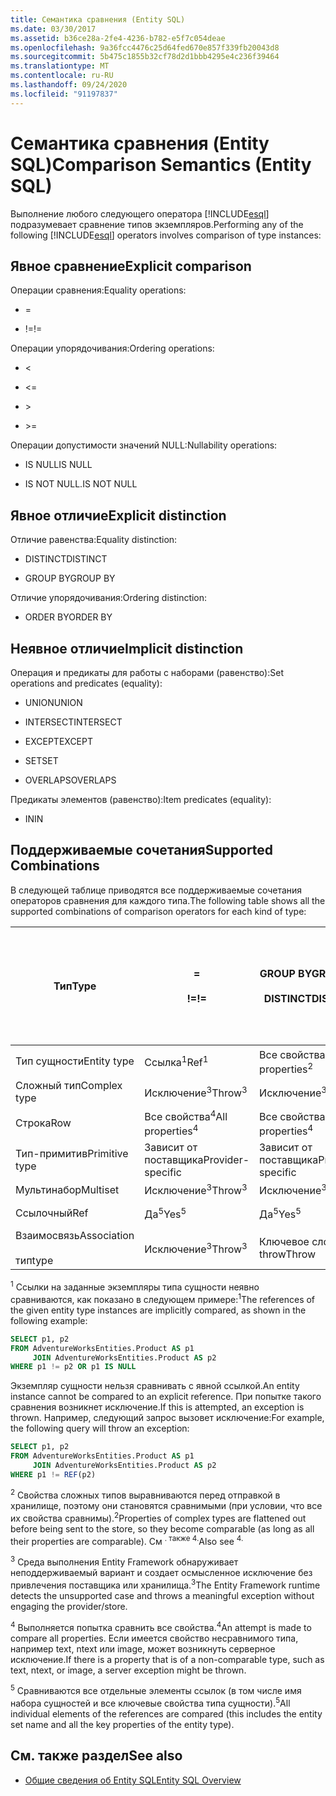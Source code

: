 ```yaml
---
title: Семантика сравнения (Entity SQL)
ms.date: 03/30/2017
ms.assetid: b36ce28a-2fe4-4236-b782-e5f7c054deae
ms.openlocfilehash: 9a36fcc4476c25d64fed670e857f339fb20043d8
ms.sourcegitcommit: 5b475c1855b32cf78d2d1bbb4295e4c236f39464
ms.translationtype: MT
ms.contentlocale: ru-RU
ms.lasthandoff: 09/24/2020
ms.locfileid: "91197837"
---
```

# <a name="comparison-semantics-entity-sql"></a><span data-ttu-id="d3eaa-102">Семантика сравнения (Entity SQL)</span><span class="sxs-lookup"><span data-stu-id="d3eaa-102">Comparison Semantics (Entity SQL)</span></span>

<span data-ttu-id="d3eaa-103">Выполнение любого следующего оператора [!INCLUDE[esql](../../../../../../includes/esql-md.md)] подразумевает сравнение типов экземпляров.</span><span class="sxs-lookup"><span data-stu-id="d3eaa-103">Performing any of the following [!INCLUDE[esql](../../../../../../includes/esql-md.md)] operators involves comparison of type instances:</span></span>  
  
## <a name="explicit-comparison"></a><span data-ttu-id="d3eaa-104">Явное сравнение</span><span class="sxs-lookup"><span data-stu-id="d3eaa-104">Explicit comparison</span></span>  

 <span data-ttu-id="d3eaa-105">Операции сравнения:</span><span class="sxs-lookup"><span data-stu-id="d3eaa-105">Equality operations:</span></span>  
  
- =  
  
- <span data-ttu-id="d3eaa-106">!=</span><span class="sxs-lookup"><span data-stu-id="d3eaa-106">!=</span></span>  
  
 <span data-ttu-id="d3eaa-107">Операции упорядочивания:</span><span class="sxs-lookup"><span data-stu-id="d3eaa-107">Ordering operations:</span></span>  
  
- <  
  
- \<=  
  
- \>  
  
- \>=  
  
 <span data-ttu-id="d3eaa-108">Операции допустимости значений NULL:</span><span class="sxs-lookup"><span data-stu-id="d3eaa-108">Nullability operations:</span></span>  
  
- <span data-ttu-id="d3eaa-109">IS NULL</span><span class="sxs-lookup"><span data-stu-id="d3eaa-109">IS NULL</span></span>  
  
- <span data-ttu-id="d3eaa-110">IS NOT NULL.</span><span class="sxs-lookup"><span data-stu-id="d3eaa-110">IS NOT NULL</span></span>  
  
## <a name="explicit-distinction"></a><span data-ttu-id="d3eaa-111">Явное отличие</span><span class="sxs-lookup"><span data-stu-id="d3eaa-111">Explicit distinction</span></span>  

 <span data-ttu-id="d3eaa-112">Отличие равенства:</span><span class="sxs-lookup"><span data-stu-id="d3eaa-112">Equality distinction:</span></span>  
  
- <span data-ttu-id="d3eaa-113">DISTINCT</span><span class="sxs-lookup"><span data-stu-id="d3eaa-113">DISTINCT</span></span>  
  
- <span data-ttu-id="d3eaa-114">GROUP BY</span><span class="sxs-lookup"><span data-stu-id="d3eaa-114">GROUP BY</span></span>  
  
 <span data-ttu-id="d3eaa-115">Отличие упорядочивания:</span><span class="sxs-lookup"><span data-stu-id="d3eaa-115">Ordering distinction:</span></span>  
  
- <span data-ttu-id="d3eaa-116">ORDER BY</span><span class="sxs-lookup"><span data-stu-id="d3eaa-116">ORDER BY</span></span>  
  
## <a name="implicit-distinction"></a><span data-ttu-id="d3eaa-117">Неявное отличие</span><span class="sxs-lookup"><span data-stu-id="d3eaa-117">Implicit distinction</span></span>  

 <span data-ttu-id="d3eaa-118">Операция и предикаты для работы с наборами (равенство):</span><span class="sxs-lookup"><span data-stu-id="d3eaa-118">Set operations and predicates (equality):</span></span>  
  
- <span data-ttu-id="d3eaa-119">UNION</span><span class="sxs-lookup"><span data-stu-id="d3eaa-119">UNION</span></span>  
  
- <span data-ttu-id="d3eaa-120">INTERSECT</span><span class="sxs-lookup"><span data-stu-id="d3eaa-120">INTERSECT</span></span>  
  
- <span data-ttu-id="d3eaa-121">EXCEPT</span><span class="sxs-lookup"><span data-stu-id="d3eaa-121">EXCEPT</span></span>  
  
- <span data-ttu-id="d3eaa-122">SET</span><span class="sxs-lookup"><span data-stu-id="d3eaa-122">SET</span></span>  
  
- <span data-ttu-id="d3eaa-123">OVERLAPS</span><span class="sxs-lookup"><span data-stu-id="d3eaa-123">OVERLAPS</span></span>  
  
 <span data-ttu-id="d3eaa-124">Предикаты элементов (равенство):</span><span class="sxs-lookup"><span data-stu-id="d3eaa-124">Item predicates (equality):</span></span>  
  
- <span data-ttu-id="d3eaa-125">IN</span><span class="sxs-lookup"><span data-stu-id="d3eaa-125">IN</span></span>  
  
## <a name="supported-combinations"></a><span data-ttu-id="d3eaa-126">Поддерживаемые сочетания</span><span class="sxs-lookup"><span data-stu-id="d3eaa-126">Supported Combinations</span></span>  

 <span data-ttu-id="d3eaa-127">В следующей таблице приводятся все поддерживаемые сочетания операторов сравнения для каждого типа.</span><span class="sxs-lookup"><span data-stu-id="d3eaa-127">The following table shows all the supported combinations of comparison operators for each kind of type:</span></span>  
  
|<span data-ttu-id="d3eaa-128">**Тип**</span><span class="sxs-lookup"><span data-stu-id="d3eaa-128">**Type**</span></span>|**=**<br /><br /> <span data-ttu-id="d3eaa-129">**!=**</span><span class="sxs-lookup"><span data-stu-id="d3eaa-129">**!=**</span></span>|<span data-ttu-id="d3eaa-130">**GROUP BY**</span><span class="sxs-lookup"><span data-stu-id="d3eaa-130">**GROUP BY**</span></span><br /><br /> <span data-ttu-id="d3eaa-131">**DISTINCT**</span><span class="sxs-lookup"><span data-stu-id="d3eaa-131">**DISTINCT**</span></span>|<span data-ttu-id="d3eaa-132">**UNION**</span><span class="sxs-lookup"><span data-stu-id="d3eaa-132">**UNION**</span></span><br /><br /> <span data-ttu-id="d3eaa-133">**INTERSECT**</span><span class="sxs-lookup"><span data-stu-id="d3eaa-133">**INTERSECT**</span></span><br /><br /> <span data-ttu-id="d3eaa-134">**EXCEPT**</span><span class="sxs-lookup"><span data-stu-id="d3eaa-134">**EXCEPT**</span></span><br /><br /> <span data-ttu-id="d3eaa-135">**SET**</span><span class="sxs-lookup"><span data-stu-id="d3eaa-135">**SET**</span></span><br /><br /> <span data-ttu-id="d3eaa-136">**OVERLAPS**</span><span class="sxs-lookup"><span data-stu-id="d3eaa-136">**OVERLAPS**</span></span>|<span data-ttu-id="d3eaa-137">**IN**</span><span class="sxs-lookup"><span data-stu-id="d3eaa-137">**IN**</span></span>|<span data-ttu-id="d3eaa-138">**<   <=**</span><span class="sxs-lookup"><span data-stu-id="d3eaa-138">**<   <=**</span></span><br /><br /> <span data-ttu-id="d3eaa-139">**>   >=**</span><span class="sxs-lookup"><span data-stu-id="d3eaa-139">**>   >=**</span></span>|<span data-ttu-id="d3eaa-140">**ORDER BY**</span><span class="sxs-lookup"><span data-stu-id="d3eaa-140">**ORDER BY**</span></span>|<span data-ttu-id="d3eaa-141">**IS NULL**</span><span class="sxs-lookup"><span data-stu-id="d3eaa-141">**IS NULL**</span></span><br /><br /> <span data-ttu-id="d3eaa-142">**НЕ РАВНО NULL**</span><span class="sxs-lookup"><span data-stu-id="d3eaa-142">**IS NOT NULL**</span></span>|  
|-|-|-|-|-|-|-|-|  
|<span data-ttu-id="d3eaa-143">Тип сущности</span><span class="sxs-lookup"><span data-stu-id="d3eaa-143">Entity type</span></span>|<span data-ttu-id="d3eaa-144">Ссылка<sup>1</sup></span><span class="sxs-lookup"><span data-stu-id="d3eaa-144">Ref<sup>1</sup></span></span>|<span data-ttu-id="d3eaa-145">Все свойства<sup>2</sup></span><span class="sxs-lookup"><span data-stu-id="d3eaa-145">All properties<sup>2</sup></span></span>|<span data-ttu-id="d3eaa-146">Все свойства<sup>2</sup></span><span class="sxs-lookup"><span data-stu-id="d3eaa-146">All properties<sup>2</sup></span></span>|<span data-ttu-id="d3eaa-147">Все свойства<sup>2</sup></span><span class="sxs-lookup"><span data-stu-id="d3eaa-147">All properties<sup>2</sup></span></span>|<span data-ttu-id="d3eaa-148">Исключение<sup>3</sup></span><span class="sxs-lookup"><span data-stu-id="d3eaa-148">Throw<sup>3</sup></span></span>|<span data-ttu-id="d3eaa-149">Исключение<sup>3</sup></span><span class="sxs-lookup"><span data-stu-id="d3eaa-149">Throw<sup>3</sup></span></span>|<span data-ttu-id="d3eaa-150">Ссылка<sup>1</sup></span><span class="sxs-lookup"><span data-stu-id="d3eaa-150">Ref<sup>1</sup></span></span>|  
|<span data-ttu-id="d3eaa-151">Сложный тип</span><span class="sxs-lookup"><span data-stu-id="d3eaa-151">Complex type</span></span>|<span data-ttu-id="d3eaa-152">Исключение<sup>3</sup></span><span class="sxs-lookup"><span data-stu-id="d3eaa-152">Throw<sup>3</sup></span></span>|<span data-ttu-id="d3eaa-153">Исключение<sup>3</sup></span><span class="sxs-lookup"><span data-stu-id="d3eaa-153">Throw<sup>3</sup></span></span>|<span data-ttu-id="d3eaa-154">Исключение<sup>3</sup></span><span class="sxs-lookup"><span data-stu-id="d3eaa-154">Throw<sup>3</sup></span></span>|<span data-ttu-id="d3eaa-155">Исключение<sup>3</sup></span><span class="sxs-lookup"><span data-stu-id="d3eaa-155">Throw<sup>3</sup></span></span>|<span data-ttu-id="d3eaa-156">Исключение<sup>3</sup></span><span class="sxs-lookup"><span data-stu-id="d3eaa-156">Throw<sup>3</sup></span></span>|<span data-ttu-id="d3eaa-157">Исключение<sup>3</sup></span><span class="sxs-lookup"><span data-stu-id="d3eaa-157">Throw<sup>3</sup></span></span>|<span data-ttu-id="d3eaa-158">Исключение<sup>3</sup></span><span class="sxs-lookup"><span data-stu-id="d3eaa-158">Throw<sup>3</sup></span></span>|  
|<span data-ttu-id="d3eaa-159">Строка</span><span class="sxs-lookup"><span data-stu-id="d3eaa-159">Row</span></span>|<span data-ttu-id="d3eaa-160">Все свойства<sup>4</sup></span><span class="sxs-lookup"><span data-stu-id="d3eaa-160">All properties<sup>4</sup></span></span>|<span data-ttu-id="d3eaa-161">Все свойства<sup>4</sup></span><span class="sxs-lookup"><span data-stu-id="d3eaa-161">All properties<sup>4</sup></span></span>|<span data-ttu-id="d3eaa-162">Все свойства<sup>4</sup></span><span class="sxs-lookup"><span data-stu-id="d3eaa-162">All properties<sup>4</sup></span></span>|<span data-ttu-id="d3eaa-163">Исключение<sup>3</sup></span><span class="sxs-lookup"><span data-stu-id="d3eaa-163">Throw<sup>3</sup></span></span>|<span data-ttu-id="d3eaa-164">Исключение<sup>3</sup></span><span class="sxs-lookup"><span data-stu-id="d3eaa-164">Throw<sup>3</sup></span></span>|<span data-ttu-id="d3eaa-165">Все свойства<sup>4</sup></span><span class="sxs-lookup"><span data-stu-id="d3eaa-165">All properties<sup>4</sup></span></span>|<span data-ttu-id="d3eaa-166">Исключение<sup>3</sup></span><span class="sxs-lookup"><span data-stu-id="d3eaa-166">Throw<sup>3</sup></span></span>|  
|<span data-ttu-id="d3eaa-167">Тип-примитив</span><span class="sxs-lookup"><span data-stu-id="d3eaa-167">Primitive type</span></span>|<span data-ttu-id="d3eaa-168">Зависит от поставщика</span><span class="sxs-lookup"><span data-stu-id="d3eaa-168">Provider-specific</span></span>|<span data-ttu-id="d3eaa-169">Зависит от поставщика</span><span class="sxs-lookup"><span data-stu-id="d3eaa-169">Provider-specific</span></span>|<span data-ttu-id="d3eaa-170">Зависит от поставщика</span><span class="sxs-lookup"><span data-stu-id="d3eaa-170">Provider-specific</span></span>|<span data-ttu-id="d3eaa-171">Зависит от поставщика</span><span class="sxs-lookup"><span data-stu-id="d3eaa-171">Provider-specific</span></span>|<span data-ttu-id="d3eaa-172">Зависит от поставщика</span><span class="sxs-lookup"><span data-stu-id="d3eaa-172">Provider-specific</span></span>|<span data-ttu-id="d3eaa-173">Зависит от поставщика</span><span class="sxs-lookup"><span data-stu-id="d3eaa-173">Provider-specific</span></span>|<span data-ttu-id="d3eaa-174">Зависит от поставщика</span><span class="sxs-lookup"><span data-stu-id="d3eaa-174">Provider-specific</span></span>|  
|<span data-ttu-id="d3eaa-175">Мультинабор</span><span class="sxs-lookup"><span data-stu-id="d3eaa-175">Multiset</span></span>|<span data-ttu-id="d3eaa-176">Исключение<sup>3</sup></span><span class="sxs-lookup"><span data-stu-id="d3eaa-176">Throw<sup>3</sup></span></span>|<span data-ttu-id="d3eaa-177">Исключение<sup>3</sup></span><span class="sxs-lookup"><span data-stu-id="d3eaa-177">Throw<sup>3</sup></span></span>|<span data-ttu-id="d3eaa-178">Исключение<sup>3</sup></span><span class="sxs-lookup"><span data-stu-id="d3eaa-178">Throw<sup>3</sup></span></span>|<span data-ttu-id="d3eaa-179">Исключение<sup>3</sup></span><span class="sxs-lookup"><span data-stu-id="d3eaa-179">Throw<sup>3</sup></span></span>|<span data-ttu-id="d3eaa-180">Исключение<sup>3</sup></span><span class="sxs-lookup"><span data-stu-id="d3eaa-180">Throw<sup>3</sup></span></span>|<span data-ttu-id="d3eaa-181">Исключение<sup>3</sup></span><span class="sxs-lookup"><span data-stu-id="d3eaa-181">Throw<sup>3</sup></span></span>|<span data-ttu-id="d3eaa-182">Исключение<sup>3</sup></span><span class="sxs-lookup"><span data-stu-id="d3eaa-182">Throw<sup>3</sup></span></span>|  
|<span data-ttu-id="d3eaa-183">Ссылочный</span><span class="sxs-lookup"><span data-stu-id="d3eaa-183">Ref</span></span>|<span data-ttu-id="d3eaa-184">Да<sup>5</sup></span><span class="sxs-lookup"><span data-stu-id="d3eaa-184">Yes<sup>5</sup></span></span>|<span data-ttu-id="d3eaa-185">Да<sup>5</sup></span><span class="sxs-lookup"><span data-stu-id="d3eaa-185">Yes<sup>5</sup></span></span>|<span data-ttu-id="d3eaa-186">Да<sup>5</sup></span><span class="sxs-lookup"><span data-stu-id="d3eaa-186">Yes<sup>5</sup></span></span>|<span data-ttu-id="d3eaa-187">Да<sup>5</sup></span><span class="sxs-lookup"><span data-stu-id="d3eaa-187">Yes<sup>5</sup></span></span>|<span data-ttu-id="d3eaa-188">Ключевое слово throw</span><span class="sxs-lookup"><span data-stu-id="d3eaa-188">Throw</span></span>|<span data-ttu-id="d3eaa-189">Ключевое слово throw</span><span class="sxs-lookup"><span data-stu-id="d3eaa-189">Throw</span></span>|<span data-ttu-id="d3eaa-190">Да<sup>5</sup></span><span class="sxs-lookup"><span data-stu-id="d3eaa-190">Yes<sup>5</sup></span></span>|  
|<span data-ttu-id="d3eaa-191">Взаимосвязь</span><span class="sxs-lookup"><span data-stu-id="d3eaa-191">Association</span></span><br /><br /> <span data-ttu-id="d3eaa-192">тип</span><span class="sxs-lookup"><span data-stu-id="d3eaa-192">type</span></span>|<span data-ttu-id="d3eaa-193">Исключение<sup>3</sup></span><span class="sxs-lookup"><span data-stu-id="d3eaa-193">Throw<sup>3</sup></span></span>|<span data-ttu-id="d3eaa-194">Ключевое слово throw</span><span class="sxs-lookup"><span data-stu-id="d3eaa-194">Throw</span></span>|<span data-ttu-id="d3eaa-195">Ключевое слово throw</span><span class="sxs-lookup"><span data-stu-id="d3eaa-195">Throw</span></span>|<span data-ttu-id="d3eaa-196">Ключевое слово throw</span><span class="sxs-lookup"><span data-stu-id="d3eaa-196">Throw</span></span>|<span data-ttu-id="d3eaa-197">Исключение<sup>3</sup></span><span class="sxs-lookup"><span data-stu-id="d3eaa-197">Throw<sup>3</sup></span></span>|<span data-ttu-id="d3eaa-198">Исключение<sup>3</sup></span><span class="sxs-lookup"><span data-stu-id="d3eaa-198">Throw<sup>3</sup></span></span>|<span data-ttu-id="d3eaa-199">Исключение<sup>3</sup></span><span class="sxs-lookup"><span data-stu-id="d3eaa-199">Throw<sup>3</sup></span></span>|  
  
 <span data-ttu-id="d3eaa-200"><sup>1</sup> Ссылки на заданные экземпляры типа сущности неявно сравниваются, как показано в следующем примере:</span><span class="sxs-lookup"><span data-stu-id="d3eaa-200"><sup>1</sup>The references of the given entity type instances are implicitly compared, as shown in the following example:</span></span>  
  
```sql  
SELECT p1, p2
FROM AdventureWorksEntities.Product AS p1
     JOIN AdventureWorksEntities.Product AS p2
WHERE p1 != p2 OR p1 IS NULL  
```  
  
 <span data-ttu-id="d3eaa-201">Экземпляр сущности нельзя сравнивать с явной ссылкой.</span><span class="sxs-lookup"><span data-stu-id="d3eaa-201">An entity instance cannot be compared to an explicit reference.</span></span> <span data-ttu-id="d3eaa-202">При попытке такого сравнения возникнет исключение.</span><span class="sxs-lookup"><span data-stu-id="d3eaa-202">If this is attempted, an exception is thrown.</span></span> <span data-ttu-id="d3eaa-203">Например, следующий запрос вызовет исключение:</span><span class="sxs-lookup"><span data-stu-id="d3eaa-203">For example, the following query will throw an exception:</span></span>  
  
```sql  
SELECT p1, p2
FROM AdventureWorksEntities.Product AS p1
     JOIN AdventureWorksEntities.Product AS p2
WHERE p1 != REF(p2)  
```  
  
 <span data-ttu-id="d3eaa-204"><sup>2</sup> Свойства сложных типов выравниваются перед отправкой в хранилище, поэтому они становятся сравнимыми (при условии, что все их свойства сравнимы).</span><span class="sxs-lookup"><span data-stu-id="d3eaa-204"><sup>2</sup>Properties of complex types are flattened out before being sent to the store, so they become comparable (as long as all their properties are comparable).</span></span> <span data-ttu-id="d3eaa-205">См <sup>. также 4.</sup></span><span class="sxs-lookup"><span data-stu-id="d3eaa-205">Also see <sup>4.</sup></span></span>  
  
 <span data-ttu-id="d3eaa-206"><sup>3</sup> Среда выполнения Entity Framework обнаруживает неподдерживаемый вариант и создает осмысленное исключение без привлечения поставщика или хранилища.</span><span class="sxs-lookup"><span data-stu-id="d3eaa-206"><sup>3</sup>The Entity Framework runtime detects the unsupported case and throws a meaningful exception without engaging the provider/store.</span></span>  
  
 <span data-ttu-id="d3eaa-207"><sup>4</sup> Выполняется попытка сравнить все свойства.</span><span class="sxs-lookup"><span data-stu-id="d3eaa-207"><sup>4</sup>An attempt is made to compare all properties.</span></span> <span data-ttu-id="d3eaa-208">Если имеется свойство несравнимого типа, например text, ntext или image, может возникнуть серверное исключение.</span><span class="sxs-lookup"><span data-stu-id="d3eaa-208">If there is a property that is of a non-comparable type, such as text, ntext, or image, a server exception might be thrown.</span></span>  
  
 <span data-ttu-id="d3eaa-209"><sup>5</sup> Сравниваются все отдельные элементы ссылок (в том числе имя набора сущностей и все ключевые свойства типа сущности).</span><span class="sxs-lookup"><span data-stu-id="d3eaa-209"><sup>5</sup>All individual elements of the references are compared (this includes the entity set name and all the key properties of the entity type).</span></span>  
  
## <a name="see-also"></a><span data-ttu-id="d3eaa-210">См. также раздел</span><span class="sxs-lookup"><span data-stu-id="d3eaa-210">See also</span></span>

- [<span data-ttu-id="d3eaa-211">Общие сведения об Entity SQL</span><span class="sxs-lookup"><span data-stu-id="d3eaa-211">Entity SQL Overview</span></span>](entity-sql-overview.md)
